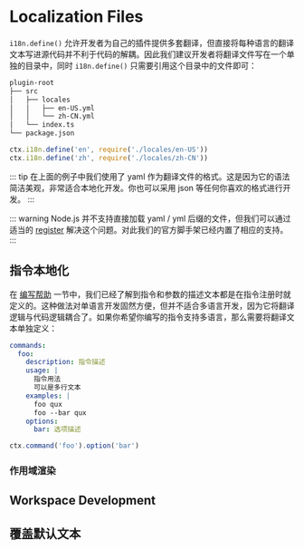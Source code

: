 # Localization Files

`i18n.define()` 允许开发者为自己的插件提供多套翻译，但直接将每种语言的翻译文本写进源代码并不利于代码的解耦。因此我们建议开发者将翻译文件写在一个单独的目录中，同时 `i18n.define()` 只需要引用这个目录中的文件即可：

```diff
plugin-root
├── src
│   ├── locales
│   │   ├── en-US.yml
│   │   └── zh-CN.yml
│   └── index.ts
└── package.json
```

```ts index.ts
ctx.i18n.define('en', require('./locales/en-US'))
ctx.i18n.define('zh', require('./locales/zh-CN'))
```

::: tip
在上面的例子中我们使用了 yaml 作为翻译文件的格式。这是因为它的语法简洁美观，非常适合本地化开发。你也可以采用 json 等任何你喜欢的格式进行开发。
:::

::: warning
Node.js 并不支持直接加载 yaml / yml 后缀的文件，但我们可以通过适当的 [register](https://nodejs.org/api/cli.html#-r---require-module) 解决这个问题。对此我们的官方脚手架已经内置了相应的支持。
:::

## 指令本地化

在 [编写帮助](../basic/command.md#编写帮助) 一节中，我们已经了解到指令和参数的描述文本都是在指令注册时就定义的。这种做法对单语言开发固然方便，但并不适合多语言开发，因为它将翻译逻辑与代码逻辑耦合了。如果你希望你编写的指令支持多语言，那么需要将翻译文本单独定义：

```yaml
commands:
  foo:
    description: 指令描述
    usage: |
      指令用法
      可以是多行文本
    examples: |
      foo qux
      foo --bar qux
    options:
      bar: 选项描述
```

```ts index.ts
ctx.command('foo').option('bar')
```

### 作用域渲染

## Workspace Development

## 覆盖默认文本
